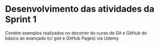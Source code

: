 # Desenvolvimento das atividades da Sprint 1

Contém exemplos realizados no decorrer do curso de Git e GitHub do básico ao avançado (c/ gist e GitHub Pages) via Udemy.
